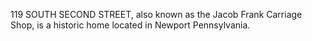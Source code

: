 119 SOUTH SECOND STREET, also known as the Jacob Frank Carriage Shop, is a historic home located in Newport Pennsylvania.
